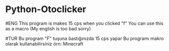 # Python-Otoclicker

#ENG
  This program is makes 15 cps when you clicked "f" 
  You can use this as a macro (My english is too bad sorry)
  
  
#TUR
  Bu program "F" tuşuna bastığınızda 15 cps yapar
  Bu programı makro olarak kullanabilirsiniz örn: Minecraft
